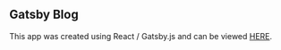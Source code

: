 ## Gatsby Blog

This app was created using React / Gatsby.js and can be viewed [HERE](https://ericheredia.github.io/gatsby-blog).
